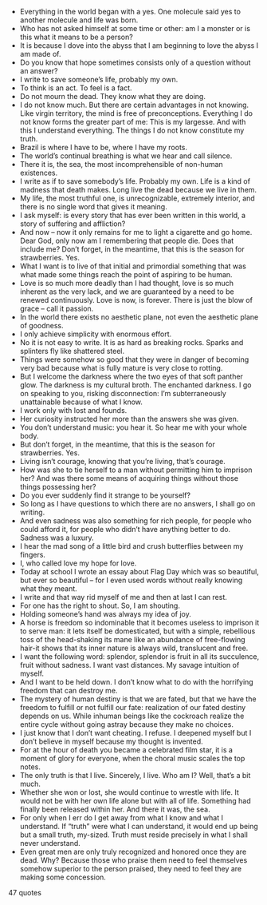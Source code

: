  - Everything in the world began with a yes. One molecule said yes to another molecule and life was born.
 - Who has not asked himself at some time or other: am I a monster or is this what it means to be a person?
 - It is because I dove into the abyss that I am beginning to love the abyss I am made of.
 - Do you know that hope sometimes consists only of a question without an answer?
 - I write to save someone’s life, probably my own.
 - To think is an act. To feel is a fact.
 - Do not mourn the dead. They know what they are doing.
 - I do not know much. But there are certain advantages in not knowing. Like virgin territory, the mind is free of preconceptions. Everything I do not know forms the greater part of me: This is my largesse. And with this I understand everything. The things I do not know constitute my truth.
 - Brazil is where I have to be, where I have my roots.
 - The world’s continual breathing is what we hear and call silence.
 - There it is, the sea, the most incomprehensible of non-human existences.
 - I write as if to save somebody’s life. Probably my own. Life is a kind of madness that death makes. Long live the dead because we live in them.
 - My life, the most truthful one, is unrecognizable, extremely interior, and there is no single word that gives it meaning.
 - I ask myself: is every story that has ever been written in this world, a story of suffering and affliction?
 - And now – now it only remains for me to light a cigarette and go home. Dear God, only now am I remembering that people die. Does that include me? Don’t forget, in the meantime, that this is the season for strawberries. Yes.
 - What I want is to live of that initial and primordial something that was what made some things reach the point of aspiring to be human.
 - Love is so much more deadly than I had thought, love is so much inherent as the very lack, and we are guaranteed by a need to be renewed continuously. Love is now, is forever. There is just the blow of grace – call it passion.
 - In the world there exists no aesthetic plane, not even the aesthetic plane of goodness.
 - I only achieve simplicity with enormous effort.
 - No it is not easy to write. It is as hard as breaking rocks. Sparks and splinters fly like shattered steel.
 - Things were somehow so good that they were in danger of becoming very bad because what is fully mature is very close to rotting.
 - But I welcome the darkness where the two eyes of that soft panther glow. The darkness is my cultural broth. The enchanted darkness. I go on speaking to you, risking disconnection: I’m subterraneously unattainable because of what I know.
 - I work only with lost and founds.
 - Her curiosity instructed her more than the answers she was given.
 - You don’t understand music: you hear it. So hear me with your whole body.
 - But don’t forget, in the meantime, that this is the season for strawberries. Yes.
 - Living isn’t courage, knowing that you’re living, that’s courage.
 - How was she to tie herself to a man without permitting him to imprison her? And was there some means of acquiring things without those things possessing her?
 - Do you ever suddenly find it strange to be yourself?
 - So long as I have questions to which there are no answers, I shall go on writing.
 - And even sadness was also something for rich people, for people who could afford it, for people who didn’t have anything better to do. Sadness was a luxury.
 - I hear the mad song of a little bird and crush butterflies between my fingers.
 - I, who called love my hope for love.
 - Today at school I wrote an essay about Flag Day which was so beautiful, but ever so beautiful – for I even used words without really knowing what they meant.
 - I write and that way rid myself of me and then at last I can rest.
 - For one has the right to shout. So, I am shouting.
 - Holding someone’s hand was always my idea of joy.
 - A horse is freedom so indominable that it becomes useless to imprison it to serve man: it lets itself be domesticated, but with a simple, rebellious toss of the head-shaking its mane like an abundance of free-flowing hair-it shows that its inner nature is always wild, translucent and free.
 - I want the following word: splendor, splendor is fruit in all its succulence, fruit without sadness. I want vast distances. My savage intuition of myself.
 - And I want to be held down. I don’t know what to do with the horrifying freedom that can destroy me.
 - The mystery of human destiny is that we are fated, but that we have the freedom to fulfill or not fulfill our fate: realization of our fated destiny depends on us. While inhuman beings like the cockroach realize the entire cycle without going astray because they make no choices.
 - I just know that I don’t want cheating. I refuse. I deepened myself but I don’t believe in myself because my thought is invented.
 - For at the hour of death you became a celebrated film star, it is a moment of glory for everyone, when the choral music scales the top notes.
 - The only truth is that I live. Sincerely, I live. Who am I? Well, that’s a bit much.
 - Whether she won or lost, she would continue to wrestle with life. It would not be with her own life alone but with all of life. Something had finally been released within her. And there it was, the sea.
 - For only when I err do I get away from what I know and what I understand. If “truth” were what I can understand, it would end up being but a small truth, my-sized. Truth must reside precisely in what I shall never understand.
 - Even great men are only truly recognized and honored once they are dead. Why? Because those who praise them need to feel themselves somehow superior to the person praised, they need to feel they are making some concession.

47 quotes